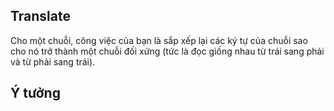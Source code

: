 ## Translate
Cho một chuỗi, công việc của bạn là sắp xếp lại các ký tự của chuỗi sao cho nó trở thành một chuỗi đối xứng (tức là đọc giống nhau từ trái sang phải và từ phải sang trái).

## Ý tưởng
